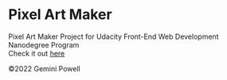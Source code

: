 # Pixel Art Maker
Pixel Art Maker Project for Udacity Front-End Web Development Nanodegree Program <br>
Check it out [here](https://geminipowell.github.io/udacity-pixel-art)

©2022 Gemini Powell
